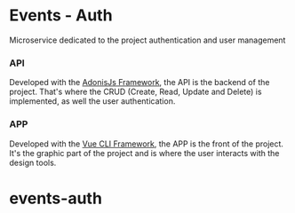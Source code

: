 # Events - Auth

Microservice dedicated to the project authentication and user management  

### API

Developed with the [AdonisJs Framework](https://adonisjs.com/), the API is the backend of the project. That's where the CRUD (Create, Read, Update and Delete) is implemented, as well the user authentication. 

### APP

Developed with the [Vue CLI Framework](https://cli.vuejs.org/), the APP is the front of the project. It's the graphic part of the project and is where the user interacts with the design tools.
# events-auth
